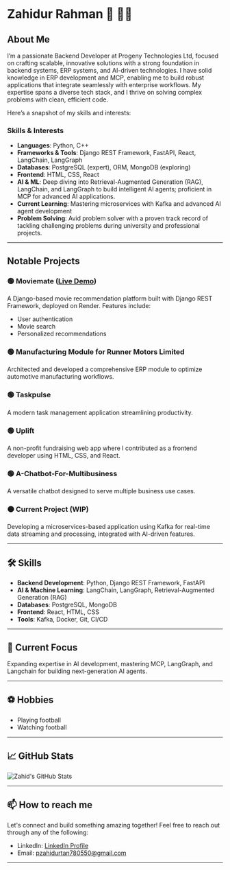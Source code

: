 # Zahidur Rahman 👋 👨‍💻

## About Me
I’m a passionate Backend Developer at Progeny Technologies Ltd, focused on crafting scalable, innovative solutions with a strong foundation in backend systems, ERP systems, and AI-driven technologies. I have solid knowledge in ERP development and MCP, enabling me to build robust applications that integrate seamlessly with enterprise workflows. My expertise spans a diverse tech stack, and I thrive on solving complex problems with clean, efficient code.

Here’s a snapshot of my skills and interests:

### Skills & Interests
- **Languages**: Python, C++
- **Frameworks & Tools**: Django REST Framework, FastAPI, React, LangChain, LangGraph
- **Databases**: PostgreSQL (expert), ORM, MongoDB (exploring)
- **Frontend**: HTML, CSS, React
- **AI & ML**: Deep diving into Retrieval-Augmented Generation (RAG), LangChain, and LangGraph to build intelligent AI agents; proficient in MCP for advanced AI applications.
- **Current Learning**: Mastering microservices with Kafka and advanced AI agent development
- **Problem Solving**: Avid problem solver with a proven track record of tackling challenging problems during university and professional projects.

---

## Notable Projects

### 🟢 **Moviemate** ([Live Demo](#))
A Django-based movie recommendation platform built with Django REST Framework, deployed on Render. Features include:
- User authentication
- Movie search
- Personalized recommendations

### 🟢 **Manufacturing Module for Runner Motors Limited**
Architected and developed a comprehensive ERP module to optimize automotive manufacturing workflows.

### 🟢 **Taskpulse**
A modern task management application streamlining productivity.

### 🟢 **Uplift**
A non-profit fundraising web app where I contributed as a frontend developer using HTML, CSS, and React.

### 🟢 **A-Chatbot-For-Multibusiness**
A versatile chatbot designed to serve multiple business use cases.

### 🟠 **Current Project (WIP)** 
Developing a microservices-based application using Kafka for real-time data streaming and processing, integrated with AI-driven features.

---

## 🛠️ Skills
- **Backend Development**: Python, Django REST Framework, FastAPI
- **AI & Machine Learning**: LangChain, LangGraph, Retrieval-Augmented Generation (RAG)
- **Databases**: PostgreSQL, MongoDB
- **Frontend**: React, HTML, CSS
- **Tools**: Kafka, Docker, Git, CI/CD

---

## 🧠 Current Focus
Expanding expertise in AI development, mastering MCP, LangGraph, and Langchain for building next-generation AI agents.

---

## ⚽ Hobbies
- Playing football
- Watching football

---

## 📈 GitHub Stats
![Zahid's GitHub Stats](https://github-readme-stats.vercel.app/api?username=Zahidur-Rahman&show_icons=true&count_private=true&hide=prs&hide_title=true&theme=radical)

---

## 📫 How to reach me
Let's connect and build something amazing together! Feel free to reach out through any of the following:
- LinkedIn: [LinkedIn Profile](https://www.linkedin.com/in/md-zahidur-rahman-11a191333/)
- Email: [pzahidurtan780550@gmail.com](mailto:pzahidurtan780550@gmail.com)

---
